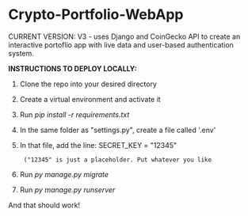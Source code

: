 # Crypto-Portfolio-WebApp
CURRENT VERSION: V3 - uses Django and CoinGecko API to create an interactive portoflio app with live data and user-based authentication system.

**INSTRUCTIONS TO DEPLOY LOCALLY:**
1. Clone the repo into your desired directory
2. Create a virtual environment and activate it
3. Run _pip install -r requirements.txt_
4. In the same folder as "settings.py", create a file called '.env' 
5. In that file, add the line:
        SECRET_KEY = "12345"
        
        ("12345" is just a placeholder. Put whatever you like
6. Run _py manage.py migrate_
7. Run _py manage.py runserver_
  
  And that should work!
